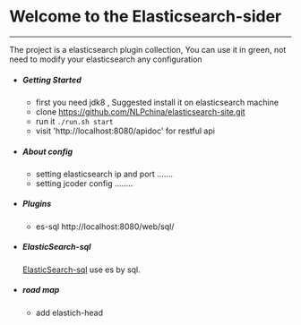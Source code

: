 # Welcome to the Elasticsearch-sider 

------

The project is a elasticsearch plugin collection, You can use it in green, not need to modify your elasticsearch any configuration



- ##### Getting Started

  * first you need jdk8 , Suggested install it on elasticsearch machine
  * clone https://github.com/NLPchina/elasticsearch-site.git
  * run it `./run.sh start` 
  * visit 'http://localhost:8080/apidoc' for restful api


- ##### About config
  * setting elasticsearch ip and port
  	.......
  * setting jcoder config
  	........

- ##### Plugins
  * es-sql http://localhost:8080/web/sql/

  
- ##### ElasticSearch-sql
	[ElasticSearch-sql](https://github.com/NLPchina/elasticsearch-sql) use es by sql. 
	

	
- ##### road map
  * add elastich-head
  


